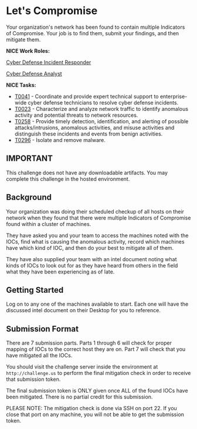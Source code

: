  # Let's Compromise
  
  
  Your organization's network has been found to contain multiple Indicators of Compromise. Your job is to find them, submit your findings, and then mitigate them. 

  **NICE Work Roles:**   

  [Cyber Defense Incident Responder](https://niccs.cisa.gov/workforce-development/nice-framework)

  [Cyber Defense Analyst](https://niccs.cisa.gov/workforce-development/nice-framework)


  **NICE Tasks:**

  - [T0041](https://niccs.cisa.gov/workforce-development/nice-framework) -  Coordinate and provide expert technical support to enterprise-wide cyber defense technicians to resolve cyber defense incidents.
  - [T0023](https://niccs.cisa.gov/workforce-development/nice-framework) - Characterize and analyze network traffic to identify anomalous activity and potential threats to network resources.
  - [T0258](https://niccs.cisa.gov/workforce-development/nice-framework) - Provide timely detection, identification, and alerting of possible attacks/intrusions, anomalous activities, and misuse activities and distinguish these incidents and events from benign activities.
  - [T0296](https://niccs.cisa.gov/workforce-development/nice-framework) -  Isolate and remove malware. 

## IMPORTANT
This challenge does not have any downloadable artifacts. You may complete this challenge in the hosted environment.

  ## Background  

  Your organization was doing their scheduled checkup of all hosts on their network when they found that there were multiple Indicators of Compromise found within a cluster of machines. 

  They have asked you and your team to access the machines noted with the IOCs, find what is causing the anomalous activity, record which machines have which kind of IOC, and then do your best to mitigate all of them. 

  They have also supplied your team with an intel document noting what kinds of IOCs to look out for as they have heard from others in the field what they have been experiencing as of late. 

  ## Getting Started

  Log on to any one of the machines available to start. Each one will have the discussed intel document on their Desktop for you to reference. 

  ## Submission Format
 
  There are 7 submission parts. Parts 1 through 6 will check for proper mapping of IOCs to the correct host they are on. Part 7 will check that you have mitigated all the IOCs.

  You should visit the challenge server inside the environment at `http://challenge.us` to perform the final mitigation check in order to receive that submission token.

  The final submission token is ONLY given once ALL of the found IOCs have been mitigated. There is no partial credit for this submission.

  PLEASE NOTE: The mitigation check is done via SSH on port 22. If you close that port on any machine, you will not be able to get the submission token.
